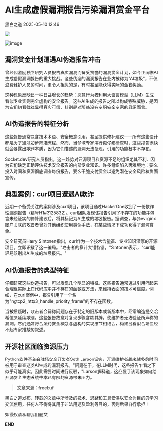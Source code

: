 #  AI生成虚假漏洞报告污染漏洞赏金平台   
 黑白之道   2025-05-10 12:46  
  
![](https://mmbiz.qpic.cn/mmbiz_gif/3xxicXNlTXLicwgPqvK8QgwnCr09iaSllrsXJLMkThiaHibEntZKkJiaicEd4ibWQxyn3gtAWbyGqtHVb0qqsHFC9jW3oQ/640?wx_fmt=gif "")  
  
![image](https://mmbiz.qpic.cn/mmbiz_jpg/3xxicXNlTXL9p0I10muYAfseibEjgiaticqgN08nf53DFicicJ8qAMiaeDOqV79gooEiaZFicMKicloAXXdLK8nDsuMXKQEw/640?wx_fmt=jpeg&from=appmsg "")  
## 漏洞赏金计划遭遇AI伪造报告冲击  
  
曾经因激励独立研究人员报告真实漏洞而备受赞誉的漏洞赏金计划，如今正面临AI生成虚假漏洞报告的重大挑战。这些伪造的漏洞报告在业内被称为"AI垃圾"，不仅浪费维护人员的时间，更令人担忧的是，有时甚至能获得实际的金钱奖励。  
  
这种现象反映出一种日益增长的趋势：恶意行为者利用大语言模型（LLM）生成看似专业实则完全虚构的安全报告。这些AI生成的报告之所以构成特殊威胁，是因为它们初看往往显得真实可信，特别是对那些没有专职安全专家的组织而言。  
## AI伪造报告的特征分析  
  
这些报告通常包含技术术语、安全概念引用，甚至提供修补建议——所有这些设计都是为了通过初步筛选流程。然而，当领域专家进行更仔细检查时，这些报告很快就会暴露出欺诈本质，因为它们描述的漏洞无法复现，引用的功能根本不存在。  
  
Socket.dev研究人员指出，这一趋势对开源项目和资源不足的组织尤其不利，因为它们缺乏正确评估技术安全报告的内部专业知识。许多组织陷入两难境地：要么投入时间和资源彻底调查每份报告，要么干脆支付赏金以避免潜在安全风险和负面宣传。  
## 典型案例：curl项目遭遇AI欺诈  
  
近期一个备受关注的案例涉及curl项目，该项目通过HackerOne收到了一份欺诈性漏洞报告（编号H1#3125832）。curl团队发现该报告引用了不存在的功能并包含未经证实的修补建议后，将其标记为AI生成的垃圾报告。据调查，与@evilginx账户关联的攻击者曾对其他组织使用类似手法，在某些情况下成功获得了漏洞赏金。  
  
安全研究员Harry Sintonen指出，curl作为一个技术含量高、专业知识深厚的开源项目，立即识破了这一骗局。"攻击者的算计大错特错，"Sintonen表示，"curl能轻易识别出AI生成的垃圾报告。"  
## AI伪造报告的典型特征  
  
仔细研究这些伪造报告，可以发现几个明显的特征。这些报告通常通过引用听起来合理但实际上在代码库中并不存在的函数或方法，来维持表面的技术可信度。例如，在curl案例中，报告引用了一个名为"ngtcp2_http3_handle_priority_frame"的不存在函数。  
  
当被质疑时，攻击者会辩称问题存在于特定的旧版本或新版本中，经常编造提交哈希值来延续欺骗。这些报告故意对复现步骤含糊其辞，使维护者无法验证所声称的漏洞。它们通常将合法的安全概念与虚构的实现细节相结合，构建出看似合理但经不起专家推敲的叙述。  
## 开源社区面临资源压力  
  
Python软件基金会驻场安全开发者Seth Larson证实，开源维护者越来越多的时间被用于审查这类AI生成的漏洞报告。"问题在于，在LLM时代，这些报告乍看之下似乎可能真实，因此需要时间进行反驳，"Larson解释道，这凸显了该现象如何给开源安全生态系统中本已有限的资源带来压力。  
  
  
> **文章来源：freebuf**  
  
  
  
黑白之道发布、转载的文章中所涉及的技术、思路和工具仅供以安全为目的的学习交流使用，任何人不得将其用于非法用途及盈利等目的，否则后果自行承担！  
  
如侵权请私聊我们删文  
  
  
**END**  
  
  

